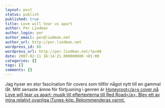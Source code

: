 ```yaml
---
layout: post
status: publish
published: true
title: Love will tear us apart
author: Per Liedman
author_login: per
author_email: per@liedman.net
author_url: http://per.liedman.net
wordpress_id: 88
wordpress_url: http://per.liedman.net/?p=88
date: 2007-02-11 16:14:21.000000000 +01:00
categories: []
tags: []
comments: []
---
```

Jag hyser en stor fascination f&ouml;r covers som tillf&ouml;r n&aring;got nytt till en gammal l&aring;t. Mitt senaste &auml;mne f&ouml;r f&ouml;rtjusning i genren &auml;r <a href="http:&#47;&#47;www.honeyroot.com&#47;">Honeyroot<&#47;a>s cover p&aring; Love will tear us apart; musik till eftertexterna till <a href="http:&#47;&#47;www.imdb.com&#47;title&#47;tt0471030&#47;">Red Road<&#47;a>. Blev ett av mina relativt ovanliga iTunes-k&ouml;p. Rekommenderas varmt.
